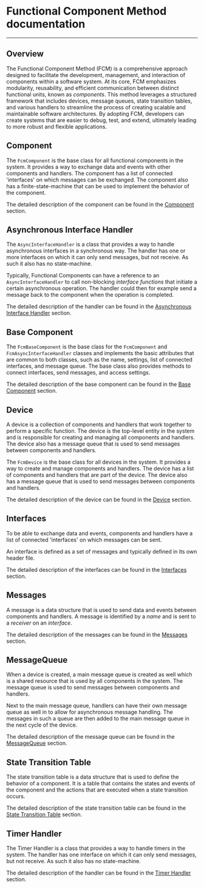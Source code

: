 # Functional Component Method documentation
***

## Overview

The Functional Component Method (FCM) is a comprehensive approach designed to facilitate the development, management, and interaction of components within a software system. At its core, FCM emphasizes modularity, reusability, and efficient communication between distinct functional units, known as _components_. This method leverages a structured framework that includes devices, message queues, state transition tables, and various handlers to streamline the process of creating scalable and maintainable software architectures. By adopting FCM, developers can create systems that are easier to debug, test, and extend, ultimately leading to more robust and flexible applications.

## Component

The `FcmComponent` is the base class for all functional components in the system. It provides a way to exchange data and events with other components and handlers. The component has a list of connected 'interfaces' on which messages can be exchanged. The component also has a finite-state-machine that can be used to implement the behavior of the component.

The detailed description of the component can be found in the [Component](Component.md) section.

## Asynchronous Interface Handler

The `AsyncInterfaceHandler` is a class that provides a way to handle asynchronous interfaces in a synchronous way. The handler has one or more interfaces on which it can only send messages, but not receive. As such it also has no state-machine.

Typically, Functional Components can have a reference to an `AsyncInterfaceHandler` to call non-blocking _interface functions_ that initiate a certain asynchronous operation. The handler could then for example send a message back to the component when the operation is completed.

The detailed description of the handler can be found in the [Asynchronous Interface Handler](AsyncInterfaceHandler.md) section.

## Base Component

The `FcmBaseComponent` is the base class for the `FcmComponent` and `FcmAsyncInterfaceHandler` classes and implements the basic attributes that are common to both classes, such as the name, settings, list of connected interfaces, and message queue. The base class also provides methods to connect interfaces, send messages, and access settings.

The detailed description of the base component can be found in the [Base Component](BaseComponent.md) section.

## Device

A device is a collection of components and handlers that work together to perform a specific function. The device is the top-level entity in the system and is responsible for creating and managing all components and handlers. The device also has a message queue that is used to send messages between components and handlers.

The `FcmDevice` is the base class for all devices in the system. It provides a way to create and manage components and handlers. The device has a list of components and handlers that are part of the device. The device also has a message queue that is used to send messages between components and handlers.

The detailed description of the device can be found in the [Device](Device.md) section.

## Interfaces

To be able to exchange data and events, components and handlers have a list of connected 'interfaces' on which messages can be sent.

An interface is defined as a set of messages and typically defined in its own header file.

The detailed description of the interfaces can be found in the [Interfaces](Interfaces.md) section.

## Messages

A message is a data structure that is used to send data and events between components and handlers. A message is identified by a _name_ and is sent to a _receiver_ on an _interface_.

The detailed description of the messages can be found in the [Messages](Messages.md) section.

## MessageQueue

When a device is created, a main message queue is created as well which is a shared resource that is used by all components in the system. The message queue is used to send messages between components and handlers.

Next to the main message queue, handlers can have their own message queue as well in to allow for asynchronous message handling. The messages in such a queue are then added to the main message queue in the next cycle of the device.

The detailed description of the message queue can be found in the [MessageQueue](MessageQueue.md) section.

## State Transition Table

The state transition table is a data structure that is used to define the behavior of a component. It is a table that contains the states and events of the component and the actions that are executed when a state transition occurs.

The detailed description of the state transition table can be found in the [State Transition Table](StateTransitionTable.md) section.

## Timer Handler

The Timer Handler is a class that provides a way to handle timers in the system. The handler has one interface on which it can only send messages, but not receive. As such it also has no state-machine.

The detailed description of the handler can be found in the [Timer Handler](TimerHandler.md) section.